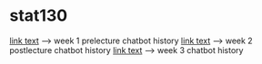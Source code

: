 # stat130
[link text](https://copilot.microsoft.com/sl/cUedsxrCg4i) --> week 1 prelecture chatbot history
[link text](https://copilot.microsoft.com/sl/gEyoQ3lZLFY) --> week 2 postlecture chatbot history
[link text](https://chatgpt.com/share/66f61543-d5c8-8012-ab32-5cb47219e4f0) --> week 3 chatbot history
